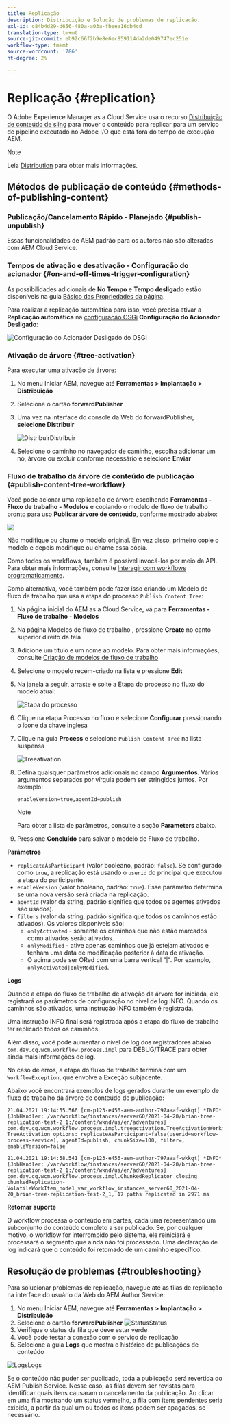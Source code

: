 ```yaml
---
title: Replicação
description: Distribuição e Solução de problemas de replicação.
exl-id: c84b4d29-d656-480a-a03a-fbeea16db4cd
translation-type: tm+mt
source-git-commit: eb92c66f2b9e8e6ec859114da2de049747ec251e
workflow-type: tm+mt
source-wordcount: '786'
ht-degree: 2%

---
```


# Replicação {#replication}

O Adobe Experience Manager as a Cloud Service usa o recurso [Distribuição de conteúdo de sling](https://sling.apache.org/documentation/bundles/content-distribution.html) para mover o conteúdo para replicar para um serviço de pipeline executado no Adobe I/O que está fora do tempo de execução AEM.

>[!NOTE]
>
>Leia [Distribution](/help/core-concepts/architecture.md#content-distribution) para obter mais informações.

## Métodos de publicação de conteúdo {#methods-of-publishing-content}

### Publicação/Cancelamento Rápido - Planejado {#publish-unpublish}

Essas funcionalidades de AEM padrão para os autores não são alteradas com AEM Cloud Service.

### Tempos de ativação e desativação - Configuração do acionador {#on-and-off-times-trigger-configuration}

As possibilidades adicionais de **No Tempo** e **Tempo desligado** estão disponíveis na guia [Básico das Propriedades da página](/help/sites-cloud/authoring/fundamentals/page-properties.md#basic).

Para realizar a replicação automática para isso, você precisa ativar a **Replicação automática** na [configuração OSGi](/help/implementing/deploying/configuring-osgi.md) **Configuração do Acionador Desligado**:

![Configuração do Acionador Desligado do OSGi](/help/operations/assets/replication-on-off-trigger.png)

### Ativação de árvore {#tree-activation}

Para executar uma ativação de árvore:

1. No menu Iniciar AEM, navegue até **Ferramentas > Implantação > Distribuição**
2. Selecione o cartão **forwardPublisher**
3. Uma vez na interface do console da Web do forwardPublisher, **selecione Distribuir**

   ![](assets/distribute.png "DistribuirDistribuir")
4. Selecione o caminho no navegador de caminho, escolha adicionar um nó, árvore ou excluir conforme necessário e selecione **Enviar**

### Fluxo de trabalho da árvore de conteúdo de publicação {#publish-content-tree-workflow}

Você pode acionar uma replicação de árvore escolhendo **Ferramentas - Fluxo de trabalho - Modelos** e copiando o modelo de fluxo de trabalho pronto para uso **Publicar árvore de conteúdo**, conforme mostrado abaixo:

![](/help/operations/assets/publishcontenttreeworkflow.png)

Não modifique ou chame o modelo original. Em vez disso, primeiro copie o modelo e depois modifique ou chame essa cópia.

Como todos os workflows, também é possível invocá-los por meio da API. Para obter mais informações, consulte [Interagir com workflows programaticamente](https://experienceleague.adobe.com/docs/experience-manager-65/developing/extending-aem/extending-workflows/workflows-program-interaction.html?lang=en#extending-aem).

Como alternativa, você também pode fazer isso criando um Modelo de fluxo de trabalho que usa a etapa do processo `Publish Content Tree`:

1. Na página inicial do AEM as a Cloud Service, vá para **Ferramentas - Fluxo de trabalho - Modelos**
1. Na página Modelos de fluxo de trabalho , pressione **Create** no canto superior direito da tela
1. Adicione um título e um nome ao modelo. Para obter mais informações, consulte [Criação de modelos de fluxo de trabalho](https://experienceleague.adobe.com/docs/experience-manager-65/developing/extending-aem/extending-workflows/workflows-models.html)
1. Selecione o modelo recém-criado na lista e pressione **Edit**
1. Na janela a seguir, arraste e solte a Etapa do processo no fluxo do modelo atual:

   ![Etapa do processo](/help/operations/assets/processstep.png)

1. Clique na etapa Processo no fluxo e selecione **Configurar** pressionando o ícone da chave inglesa
1. Clique na guia **Process** e selecione `Publish Content Tree` na lista suspensa

   ![Treeativation](/help/operations/assets/newstep.png)

1. Defina quaisquer parâmetros adicionais no campo **Argumentos**. Vários argumentos separados por vírgula podem ser stringidos juntos. Por exemplo:

   `enableVersion=true,agentId=publish`


   >[!NOTE]
   >
   >Para obter a lista de parâmetros, consulte a seção **Parameters** abaixo.

1. Pressione **Concluído** para salvar o modelo de Fluxo de trabalho.

**Parâmetros**

* `replicateAsParticipant` (valor booleano, padrão:  `false`). Se configurado como `true`, a replicação está usando o `userid` do principal que executou a etapa do participante.
* `enableVersion` (valor booleano, padrão:  `true`). Esse parâmetro determina se uma nova versão será criada na replicação.
* `agentId` (valor da string, padrão significa que todos os agentes ativados são usados).
* `filters` (valor da string, padrão significa que todos os caminhos estão ativados). Os valores disponíveis são:
   * `onlyActivated` - somente os caminhos que não estão marcados como ativados serão ativados.
   * `onlyModified` - ative apenas caminhos que já estejam ativados e tenham uma data de modificação posterior à data de ativação.
   * O acima pode ser ORed com uma barra vertical &quot;|&quot;. Por exemplo, `onlyActivated|onlyModified`.

**Logs**

Quando a etapa do fluxo de trabalho de ativação da árvore for iniciada, ele registrará os parâmetros de configuração no nível de log INFO. Quando os caminhos são ativados, uma instrução INFO também é registrada.

Uma instrução INFO final será registrada após a etapa do fluxo de trabalho ter replicado todos os caminhos.

Além disso, você pode aumentar o nível de log dos registradores abaixo `com.day.cq.wcm.workflow.process.impl` para DEBUG/TRACE para obter ainda mais informações de log.

No caso de erros, a etapa do fluxo de trabalho termina com um `WorkflowException`, que envolve a Exceção subjacente.

Abaixo você encontrará exemplos de logs gerados durante um exemplo de fluxo de trabalho da árvore de conteúdo de publicação:

```
21.04.2021 19:14:55.566 [cm-p123-e456-aem-author-797aaaf-wkkqt] *INFO* [JobHandler: /var/workflow/instances/server60/2021-04-20/brian-tree-replication-test-2_1:/content/wknd/us/en/adventures] com.day.cq.wcm.workflow.process.impl.treeactivation.TreeActivationWorkflowProcess TreeActivation options: replicateAsParticipant=false(userid=workflow-process-service), agentId=publish, chunkSize=100, filter=, enableVersion=false
```

```
21.04.2021 19:14:58.541 [cm-p123-e456-aem-author-797aaaf-wkkqt] *INFO* [JobHandler: /var/workflow/instances/server60/2021-04-20/brian-tree-replication-test-2_1:/content/wknd/us/en/adventures] com.day.cq.wcm.workflow.process.impl.ChunkedReplicator closing chunkedReplication-VolatileWorkItem_node1_var_workflow_instances_server60_2021-04-20_brian-tree-replication-test-2_1, 17 paths replicated in 2971 ms
```

**Retomar suporte**

O workflow processa o conteúdo em partes, cada uma representando um subconjunto do conteúdo completo a ser publicado. Se, por qualquer motivo, o workflow for interrompido pelo sistema, ele reiniciará e processará o segmento que ainda não foi processado. Uma declaração de log indicará que o conteúdo foi retomado de um caminho específico.

## Resolução de problemas {#troubleshooting}

Para solucionar problemas de replicação, navegue até as filas de replicação na interface do usuário da Web do AEM Author Service:

1. No menu Iniciar AEM, navegue até **Ferramentas > Implantação > Distribuição**
2. Selecione o cartão **forwardPublisher**
   ![](assets/status.png "StatusStatus")
3. Verifique o status da fila que deve estar verde
4. Você pode testar a conexão com o serviço de replicação
5. Selecione a guia **Logs** que mostra o histórico de publicações de conteúdo

![](assets/logs.png "LogsLogs")

Se o conteúdo não puder ser publicado, toda a publicação será revertida do AEM Publish Service.
Nesse caso, as filas devem ser revistas para identificar quais itens causaram o cancelamento da publicação. Ao clicar em uma fila mostrando um status vermelho, a fila com itens pendentes seria exibida, a partir da qual um ou todos os itens podem ser apagados, se necessário.
